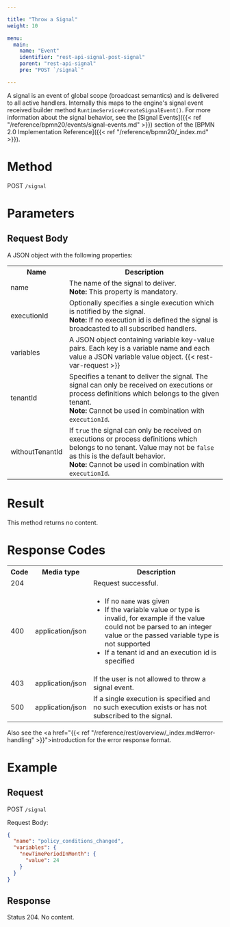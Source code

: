 ```yaml
---

title: "Throw a Signal"
weight: 10

menu:
  main:
    name: "Event"
    identifier: "rest-api-signal-post-signal"
    parent: "rest-api-signal"
    pre: "POST `/signal`"

---
```



A signal is an event of global scope (broadcast semantics) and is delivered to all active handlers.
Internally this maps to the engine's signal event received builder method `RuntimeService#createSignalEvent()`.
For more information about the signal behavior, see the [Signal Events]({{< ref "/reference/bpmn20/events/signal-events.md" >}}) 
section of the [BPMN 2.0 Implementation Reference]({{< ref "/reference/bpmn20/_index.md" >}}).


# Method

POST `/signal`

# Parameters

## Request Body

A JSON object with the following properties:

<table class="table table-striped">
  <tr>
    <th>Name</th>
    <th>Description</th>
  </tr>
  <tr>
    <td>name</td>
    <td>The name of the signal to deliver.<br>
    <strong>Note:</strong> This property is mandatory.</td>
  </tr>
  <tr>
    <td>executionId</td>
    <td>Optionally specifies a single execution which is notified by the signal.<br>
    <strong>Note:</strong> If no execution id is defined the signal is broadcasted to all subscribed handlers.</td>
  </tr>
  <tr>
    <td>variables</td>
    <td>A JSON object containing variable key-value pairs. Each key is a variable name and each value a JSON variable value object.
    {{< rest-var-request >}}
  </tr>
  <tr>
    <td>tenantId</td>
    <td>Specifies a tenant to deliver the signal. The signal can only be received on executions or process definitions 
    which belongs to the given tenant.<br>
    <strong>Note:</strong> Cannot be used in combination with <code>executionId</code>.</td>
  </tr>
  <tr>
    <td>withoutTenantId</td>
    <td>If <code>true</code> the signal can only be received on executions or process definitions which belongs to no 
    tenant. Value may not be <code>false</code> as this is the default behavior.<br>
    <strong>Note:</strong> Cannot be used in combination with <code>executionId</code>.</td>
  </tr>
</table>

# Result
This method returns no content.

# Response Codes

<table class="table table-striped">
  <tr>
    <th>Code</th>
    <th>Media type</th>
    <th>Description</th>
  </tr>
  <tr>
    <td>204</td>
    <td></td>
    <td>Request successful.</td>
  </tr>
  <tr>
    <td>400</td>
    <td>application/json</td>
    <td>
      <ul>
        <li>If no <code>name</code> was given</li>
        <li>If the variable value or type is invalid, for example if the value could not be parsed to an integer value 
        or the passed variable type is not supported</li>
        <li>If a tenant id and an execution id is specified</li>
      </ul>
    </td>
  </tr>
  <tr>
    <td>403</td>
    <td>application/json</td>
    <td>If the user is not allowed to throw a signal event.</td>
  </tr>
  <tr>
    <td>500</td>
    <td>application/json</td>
    <td>
      If a single execution is specified and no such execution exists or has not subscribed to the signal.
    </td>
  </tr>
</table>

Also see the <a href="{{< ref "/reference/rest/overview/_index.md#error-handling" >}}">introduction</a> for the error 
response format.

# Example


## Request

POST `/signal`

Request Body:

```json
{
  "name": "policy_conditions_changed",
  "variables": {
    "newTimePeriodInMonth": {
      "value": 24
    }
  }
}
```


## Response

Status 204. No content.
